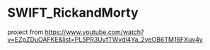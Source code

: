 # SWIFT_RickandMorty

project from
https://www.youtube.com/watch?v=EZpZDuOAFKE&list=PL5PR3UyfTWvdl4Ya_2veOB6TM16FXuv4y
